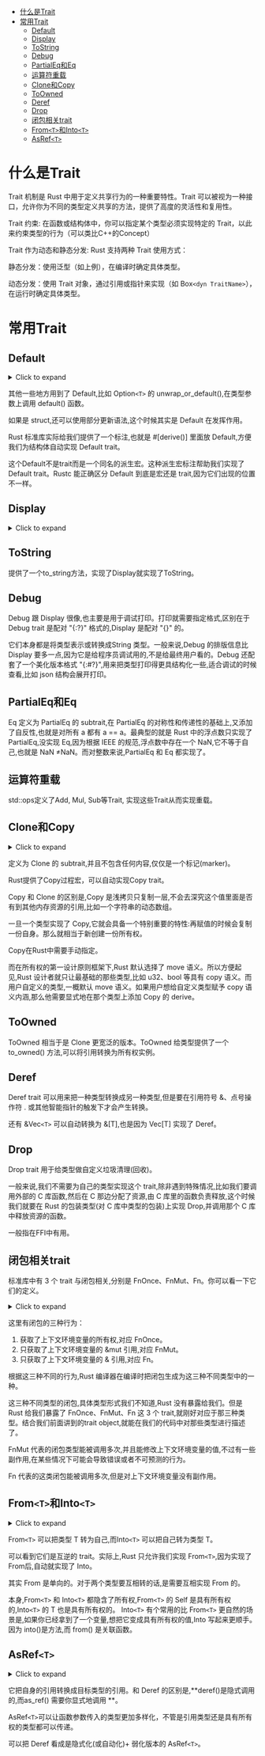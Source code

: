 -   [什么是Trait](#什么是trait)
-   [常用Trait](#常用trait)
    -   [Default](#default)
    -   [Display](#display)
    -   [ToString](#tostring)
    -   [Debug](#debug)
    -   [PartialEq和Eq](#partialeq和eq)
    -   [运算符重载](#运算符重载)
    -   [Clone和Copy](#clone和copy)
    -   [ToOwned](#toowned)
    -   [Deref](#deref)
    -   [Drop](#drop)
    -   [闭包相关trait](#闭包相关trait)
    -   [From`<T>`和Into`<T>`](#from和into)
    -   [AsRef`<T>`](#asref)

# 什么是Trait

Trait 机制是 Rust 中用于定义共享行为的一种重要特性。Trait
可以被视为一种接口，允许你为不同的类型定义共享的方法，提供了高度的灵活性和复用性。

Trait 约束: 在函数或结构体中，你可以指定某个类型必须实现特定的
Trait，以此来约束类型的行为（可以类比C++的Concept）

Trait 作为动态和静态分发: Rust 支持两种 Trait 使用方式：

静态分发：使用泛型（如上例），在编译时确定具体类型。

动态分发：使用 Trait 对象，通过引用或指针来实现（如
Box`<dyn TraitName>`），在运行时确定具体类型。

# 常用Trait

## Default

<details><summary>Click to expand</summary>

``` rs
trait Default{
  fn default()->Self;
}
```
</details>


其他一些地方用到了 Default,比如 Option`<T>` 的
unwrap_or_default(),在类型参数上调用 default() 函数。

如果是 struct,还可以使用部分更新语法,这个时候其实是 Default 在发挥作用。

Rust 标准库实际给我们提供了一个标注,也就是 #\[derive()\] 里面放
Default,方便我们为结构体自动实现 Default trait。

这个Default不是trait而是一个同名的派生宏。这种派生宏标注帮助我们实现了
Default trait。Rustc 能正确区分 Default 到底是宏还是
trait,因为它们出现的位置不一样。

## Display

<details><summary>Click to expand</summary>

``` rs
trait Display{
  fn fmt(&self,f:&mut Formatter<'_>)->Result;
}
```
</details>


## ToString

提供了一个to_string方法，实现了Display就实现了ToString。

## Debug

Debug 跟 Display 很像,也主要是用于调试打印。打印就需要指定格式,区别在于
Debug trait 是配对 \"{:?}\" 格式的,Display 是配对 \"{}\" 的。

它们本身都是将类型表示或转换成String 类型。一般来说,Debug 的排版信息比
Display 要多一点,因为它是给程序员调试用的,不是给最终用户看的。Debug
还配套了一个美化版本格式
\"{:#?}\",用来把类型打印得更具结构化一些,适合调试的时候查看,比如 json
结构会展开打印。

## PartialEq和Eq

Eq 定义为 PartialEq 的 subtrait,在 PartialEq
的对称性和传递性的基础上,又添加了自反性,也就是对所有 a 都有 a ==
a。最典型的就是 Rust 中的浮点数只实现了 PartialEq,没实现 Eq,因为根据
IEEE 的规范,浮点数中存在一个 NaN,它不等于自己,也就是 NaN
≠NaN。而对整数来说,PartialEq 和 Eq 都实现了。

## 运算符重载

std::ops定义了Add, Mul, Sub等Trait, 实现这些Trait从而实现重载。

## Clone和Copy

<details><summary>Click to expand</summary>

``` rs
trait Copy: Clone{}
```
</details>


定义为 Clone 的 subtrait,并且不包含任何内容,仅仅是一个标记(marker)。

Rust提供了Copy过程宏，可以自动实现Copy trait。

Copy 和 Clone 的区别是,Copy
是浅拷贝只复制一层,不会去深究这个值里面是否有到其他内存资源的引用,比如一个字符串的动态数组。

一旦一个类型实现了
Copy,它就会具备一个特别重要的特性:再赋值的时候会复制一份自身。那么就相当于新创建一份所有权。

Copy在Rust中需要手动指定。

而在所有权的第一设计原则框架下,Rust 默认选择了 move
语义。所以方便起见,Rust 设计者就只让最基础的那些类型,比如 u32、bool
等具有 copy 语义。而用户自定义的类型,一概默认 move
语义。如果用户想给自定义类型赋予 copy
语义内涵,那么他需要显式地在那个类型上添加 Copy 的 derive。

## ToOwned

ToOwned 相当于是 Clone 更宽泛的版本。ToOwned 给类型提供了一个 to_owned()
方法,可以将引用转换为所有权实例。

## Deref

Deref trait 可以用来把一种类型转换成另一种类型,但是要在引用符号
&、点号操作符 . 或其他智能指针的触发下才会产生转换。

还有 &Vec`<T>` 可以自动转换为 &\[T\],也是因为 Vec\[T\] 实现了
Deref。

## Drop

Drop trait 用于给类型做自定义垃圾清理(回收)。

一般来说,我们不需要为自己的类型实现这个
trait,除非遇到特殊情况,比如我们要调用外部的 C 库函数,然后在 C
那边分配了资源,由 C 库里的函数负责释放,这个时候我们就要在 Rust
的包装类型(对 C 库中类型的包装)上实现 Drop,并调用那个 C
库中释放资源的函数。

一般指在FFI中有用。

## 闭包相关trait

标准库中有 3 个 trait 与闭包相关,分别是
FnOnce、FnMut、Fn。你可以看一下它们的定义。

<details><summary>Click to expand</summary>

``` rs
trait FnOnce<Args>{
  type Output;
  fn call_once(self,args: Args)->Self::Output;
}
trait FnMut<Args>: FnOnce<Args>{
  fn call_mut(&mut self,args: Args)->Self::Output;
}
trait Fn<Args>: FnMut<Args>{
  fn call(&self,args: Args)->Self::Output;
}
```
</details>


这里有闭包的三种行为：

1.  获取了上下文环境变量的所有权,对应 FnOnce。
2.  只获取了上下文环境变量的 &mut 引用,对应 FnMut。
3.  只获取了上下文环境变量的 & 引用,对应 Fn。

根据这三种不同的行为,Rust
编译器在编译时把闭包生成为这三种不同类型中的一种。

这三种不同类型的闭包,具体类型形式我们不知道,Rust 没有暴露给我们。但是
Rust 给我们暴露了 FnOnce、FnMut、Fn 这 3 个
trait,就刚好对应于那三种类型。结合我们前面讲到的trait
object,就能在我们的代码中对那些类型进行描述了。

FnMut
代表的闭包类型能被调用多次,并且能修改上下文环境变量的值,不过有一些副作用,在某些情况下可能会导致错误或者不可预测的行为。

Fn 代表的这类闭包能被调用多次,但是对上下文环境变量没有副作用。

## From`<T>`和Into`<T>`

<details><summary>Click to expand</summary>

``` rs
trait From<T>{
  fn from(T)->Self;
}
trait Into<T>{
  fn into(self)->T;
}
```
</details>


From`<T>` 可以把类型 T 转为自己,而Into`<T>`
可以把自己转为类型 T。

可以看到它们是互逆的 trait。实际上,Rust 只允许我们实现
From`<T>`,因为实现了 From后,自动就实现了 Into。

其实 From 是单向的。对于两个类型要互相转的话,是需要互相实现 From 的。

本身,From`<T>` 和 Into`<T>`
都隐含了所有权,From`<T>` 的 Self 是具有所有权的,Into`<T>`
的 T 也是具有所有权的。 Into`<T>` 有个常用的比 From`<T>`
更自然的场景是,如果你已经拿到了一个变量,想把它变成具有所有权的值,Into
写起来更顺手。因为 into()是方法,而 from() 是关联函数。

## AsRef`<T>`

<details><summary>Click to expand</summary>

``` rs
trait AsRef<T>{
  fn as_ref(&self)->&T;
}
```
</details>


它把自身的引用转换成目标类型的引用。和 Deref
的区别是,\*\*deref()是隐式调用的,而as_ref() 需要你显式地调用 \*\*。

AsRef`<T>`可以让函数参数传入的类型更加多样化，不管是引用类型还是具有所有权的类型都可以传递。

可以把 Deref 看成是隐式化(或自动化)+ 弱化版本的 AsRef`<T>`。
